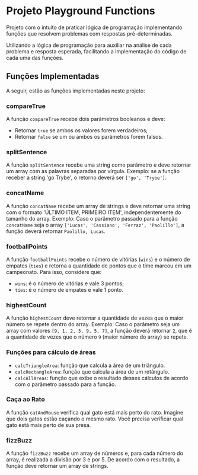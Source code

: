 # Projeto Playground Functions

Projeto com o intuito de praticar lógica de programação implementando funções que resolvem problemas com respostas pré-determinadas.

Utilizando a lógica de programação para auxiliar na análise de cada problema e resposta esperada, facilitando a implementação do código de cada uma das funções.

## Funções Implementadas

A seguir, estão as funções implementadas neste projeto:

### compareTrue

A função `compareTrue` recebe dois parâmetros booleanos e deve:
- Retornar `true` se ambos os valores forem verdadeiros;
- Retornar `false` se um ou ambos os parâmetros forem falsos.

### splitSentence

A função `splitSentence` recebe uma string como parâmetro e deve retornar um array com as palavras separadas por vírgula.
Exemplo: se a função receber a string 'go Trybe', o retorno deverá ser `['go', 'Trybe']`.

### concatName

A função `concatName` recebe um array de strings e deve retornar uma string com o formato 'ÚLTIMO ITEM, PRIMEIRO ITEM', independentemente do tamanho do array.
Exemplo:
Caso o parâmetro passado para a função `concatName` seja o array `['Lucas', 'Cassiano', 'Ferraz', 'Paolillo']`, a função deverá retornar `Paolillo, Lucas`.

### footballPoints

A função `footballPoints` recebe o número de vitórias (`wins`) e o número de empates (`ties`) e retorna a quantidade de pontos que o time marcou em um campeonato. Para isso, considere que:
- `wins`: é o número de vitórias e vale 3 pontos;
- `ties`: é o número de empates e vale 1 ponto.

### highestCount

A função `highestCount` deve retornar a quantidade de vezes que o maior número se repete dentro do array.
Exemplo:
Caso o parâmetro seja um array com valores `[9, 1, 2, 3, 9, 5, 7]`, a função deverá retornar `2`, que é a quantidade de vezes que o número `9` (maior número do array) se repete.

### Funções para cálculo de áreas

- `calcTriangleArea`: função que calcula a área de um triângulo.
- `calcRectangleArea`: função que calcula a área de um retângulo.
- `calcAllAreas`: função que exibe o resultado desses cálculos de acordo com o parâmetro passado para a função.

### Caça ao Rato

A função `catAndMouse` verifica qual gato está mais perto do rato.
Imagine que dois gatos estão caçando o mesmo rato. Você precisa verificar qual gato está mais perto de sua presa.

### fizzBuzz

A função `fizzBuzz` recebe um array de números e, para cada número do array, é realizada a divisão por 3 e por 5. De acordo com o resultado, a função deve retornar um array de strings.
